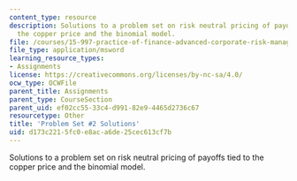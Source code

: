 ```yaml
---
content_type: resource
description: Solutions to a problem set on risk neutral pricing of payoffs tied to
  the copper price and the binomial model.
file: /courses/15-997-practice-of-finance-advanced-corporate-risk-management-spring-2009/d173c2215fc0e8aca6de25cec613cf7b_sol_pset2.xls
file_type: application/msword
learning_resource_types:
- Assignments
license: https://creativecommons.org/licenses/by-nc-sa/4.0/
ocw_type: OCWFile
parent_title: Assignments
parent_type: CourseSection
parent_uid: ef02cc55-33c4-d991-82e9-4465d2736c67
resourcetype: Other
title: 'Problem Set #2 Solutions'
uid: d173c221-5fc0-e8ac-a6de-25cec613cf7b
---
```

Solutions to a problem set on risk neutral pricing of payoffs tied to the copper price and the binomial model.